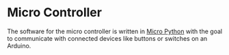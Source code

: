 # Micro Controller
The software for the micro controller is written in [Micro Python](https://docs.arduino.cc/micropython/micropython-course/course/introduction-python/) with the goal to communicate with connected devices like buttons or switches on an Arduino.
